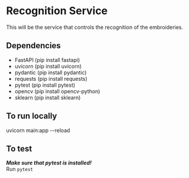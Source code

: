 # Recognition Service

This will be the service that controls the recognition of the embroideries.

## Dependencies
- FastAPI (pip install fastapi)
- uvicorn (pip install uvicorn)
- pydantic (pip install pydantic)
- requests (pip install requests)
- pytest (pip install pytest)
- opencv (pip install opencv-python)
- sklearn (pip install sklearn)

## To run locally

uvicorn main:app --reload

## To test
***Make sure that pytest is installed!***  
Run `pytest`